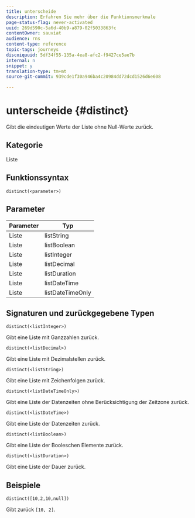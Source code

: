```yaml
---
title: unterscheide
description: Erfahren Sie mehr über die Funktionsmerkmale
page-status-flag: never-activated
uuid: 269d590c-5a6d-40b9-a879-02f5033863fc
contentOwner: sauviat
audience: rns
content-type: reference
topic-tags: journeys
discoiquuid: 5df34f55-135a-4ea8-afc2-f9427ce5ae7b
internal: n
snippet: y
translation-type: tm+mt
source-git-commit: 939cde1f30a946ba4c20984dd72dcd1526d6e608

---
```



# unterscheide {#distinct}

Gibt die eindeutigen Werte der Liste ohne Null-Werte zurück.

## Kategorie

Liste

## Funktionssyntax

`distinct(<parameter>)`

## Parameter

| Parameter | Typ |
|-----------|------------------|
| Liste | listString |
| Liste | listBoolean |
| Liste | listInteger |
| Liste | listDecimal |
| Liste | listDuration |
| Liste | listDateTime |
| Liste | listDateTimeOnly |

## Signaturen und zurückgegebene Typen

`distinct(<listInteger>)`

Gibt eine Liste mit Ganzzahlen zurück.

`distinct(<listDecimal>)`

Gibt eine Liste mit Dezimalstellen zurück.

`distinct(<listString>)`

Gibt eine Liste mit Zeichenfolgen zurück.

`distinct(<listDateTimeOnly>)`

Gibt eine Liste der Datenzeiten ohne Berücksichtigung der Zeitzone zurück.

`distinct(<listDateTime>)`

Gibt eine Liste der Datenzeiten zurück.

`distinct(<listBoolean>)`

Gibt eine Liste der Booleschen Elemente zurück.

`distinct(<listDuration>)`

Gibt eine Liste der Dauer zurück.

## Beispiele

`distinct([10,2,10,null])`

Gibt zurück `[10, 2]`.
